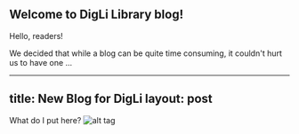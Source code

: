 ## Welcome to DigLi Library blog!

Hello, readers!

We decided that while a blog can be quite time consuming, it couldn't hurt us to have one ...

---
title: New Blog for DigLi
layout: post
---

What do I put here?
![alt tag](https://ae85df921b92073b52e8-a126a45a4c59e90797d94cd877fbe744.ssl.cf3.rackcdn.com/books/cover/uc-5a8cd39c51ca5.jpg)
